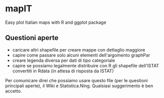 mapIT
=====

Easy plot Italian maps with R and ggplot package


## Questioni aperte
 - caricare altri shapefile per creare mappe con dettaglio maggiore
 - capire come passare solo alcuni elementi dell'argomento graphPar
 - creare legenda diversa per dati di tipo categoriale
 - capire se possiamo legalmente distribuire con R gli shapefile dell'ISTAT convertiti in Rdata (in attesa di risposta da ISTAT)
 

Per comunicare direi che possiamo usare questo file (per le questioni principali aperte), il Wiki e Statistica.Ning. Qualsiasi suggerimento è ben accetto.
